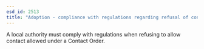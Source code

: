 ```yaml
---
esd_id: 2513
title: "Adoption - compliance with regulations regarding refusal of contact"
---
```


A local authority must comply with regulations when refusing to allow contact allowed under a Contact Order.

